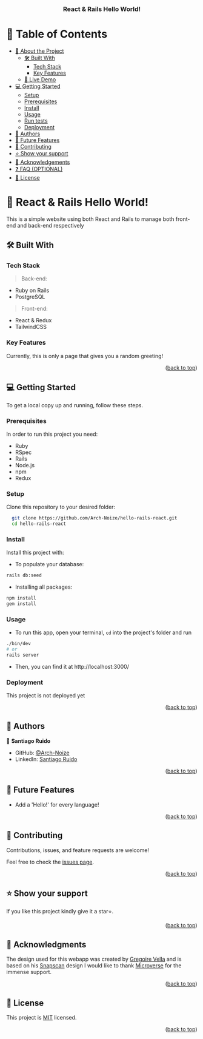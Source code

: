 <a name="readme-top"></a>

<div align="center">
  
  <h3><b>React & Rails Hello World!</b></h3>

</div>


# 📗 Table of Contents

- [📖 About the Project](#about-project)
  - [🛠 Built With](#built-with)
    - [Tech Stack](#tech-stack)
    - [Key Features](#key-features)
  - [🚀 Live Demo](#live-demo)
- [💻 Getting Started](#getting-started)
  - [Setup](#setup)
  - [Prerequisites](#prerequisites)
  - [Install](#install)
  - [Usage](#usage)
  - [Run tests](#run-tests)
  - [Deployment](#deployment)
- [👥 Authors](#authors)
- [🔭 Future Features](#future-features)
- [🤝 Contributing](#contributing)
- [⭐️ Show your support](#support)
- [🙏 Acknowledgements](#acknowledgements)
- [❓ FAQ (OPTIONAL)](#faq)
- [📝 License](#license)

<!-- PROJECT DESCRIPTION -->

# 👋 React & Rails Hello World! <a name="about-project"></a>

This is a simple website using both React and Rails to manage both front-end and back-end respectively

## 🛠 Built With <a name="built-with"></a>

### Tech Stack <a name="tech-stack"></a>

> Back-end:
- Ruby on Rails
- PostgreSQL
> Front-end:
- React & Redux
- TailwindCSS

<!-- Features -->

### Key Features <a name="key-features"></a>

Currently, this is only a page that gives you a random greeting!

<p align="right">(<a href="#readme-top">back to top</a>)</p>


## 💻 Getting Started <a name="getting-started"></a>


To get a local copy up and running, follow these steps.

### Prerequisites

In order to run this project you need:

- Ruby
- RSpec
- Rails
- Node.js
- npm
- Redux

### Setup

Clone this repository to your desired folder:

```sh
  git clone https://github.com/Arch-Noize/hello-rails-react.git
  cd hello-rails-react
```

### Install

Install this project with:

- To populate your database:
```bash
rails db:seed
```
- Installing all packages:
```bash
npm install
gem install
```

### Usage

- To run this app, open your terminal, `cd` into the project's folder and run
```bash
./bin/dev
# or
rails server
```
- Then, you can find it at http://localhost:3000/


### Deployment

This project is not deployed yet

<p align="right">(<a href="#readme-top">back to top</a>)</p>


## 👥 Authors <a name="authors"></a>

👤 **Santiago Ruido**

- GitHub: [@Arch-Noize](https://github.com/Arch-Noize)
- LinkedIn: [Santiago Ruido](https://www.linkedin.com/in/santiago-ruido-a1404880/)

<p align="right">(<a href="#readme-top">back to top</a>)</p>

<!-- FUTURE FEATURES -->

## 🔭 Future Features <a name="future-features"></a>

- Add a 'Hello!' for every language!

<p align="right">(<a href="#readme-top">back to top</a>)</p>

<!-- CONTRIBUTING -->

## 🤝 Contributing <a name="contributing"></a>

Contributions, issues, and feature requests are welcome!

Feel free to check the [issues page](../../issues/).

<p align="right">(<a href="#readme-top">back to top</a>)</p>

<!-- SUPPORT -->

## ⭐️ Show your support <a name="support"></a>

If you like this project kindly give it a star⭐️.

<p align="right">(<a href="#readme-top">back to top</a>)</p>

<!-- ACKNOWLEDGEMENTS -->

## 🙏 Acknowledgments <a name="acknowledgements"></a>

The design used for this webapp was created by [Gregoire Vella](https://www.behance.net/gregoirevella) and is based on his [Snapscan](https://www.behance.net/gallery/19759151/Snapscan-iOs-design-and-branding?tracking_source=) design I would like to thank [Microverse](https://github.com/microverseinc) for the immense support. 

<p align="right">(<a href="#readme-top">back to top</a>)</p>

<!-- LICENSE -->

## 📝 License <a name="license"></a>

This project is [MIT](./LICENSE) licensed.

<p align="right">(<a href="#readme-top">back to top</a>)</p>
